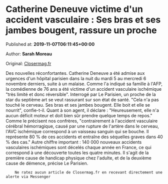 
# Catherine Deneuve victime d'un accident vasculaire : Ses bras et ses jambes bougent, rassure un proche

Published at: **2019-11-07T06:11:45+00:00**

Author: **Sarah Moreau**

Original: [Closermag.fr](https://www.closermag.fr/people/catherine-deneuve-victime-d-un-accident-vasculaire-ses-bras-et-ses-jambes-bougen-1045757)

Des nouvelles réconfortantes. Catherine Deneuve a été admise aux urgences d'un hôpital parisien dans la nuit du mardi 5 au mercredi 6 novembre derniers, suite à un malaise. Comme l'a indiqué sa famille à l'AFP, la comédienne de 76 ans a été victime d'un accident vasculaire ischémique "très limité et donc réversible". Interrogé par Le Parisien, un proche de la star du septième art se veut rassurant sur son état de santé. "Cela n'a pas touché le cerveau. Ses bras et ses jambes bougent. Elle boit et elle se nourrit", confie-t-il. Quant à son agent, il déclare : "Heureusement, elle n'a aucun déficit moteur et doit bien sûr prendre quelque temps de repos."
Comme le précisent nos confrères, "contrairement à l'accident vasculaire cérébral hémorragique, causé par une rupture de l'artère dans le cerveau, l'AVC ischémique correspond à un vaisseau sanguin qui se bouche. Il représente 80 % de ces accidents et entraîne des séquelles graves dans 40 % des cas." Autre chiffre important : 140 000 nouveaux accidents vasculaires ischémiques sont décelés chaque année en France, ce qui correspond à une découverte toutes les quatre minutes. Il s'agit de la première cause de handicap physique chez l'adulte, et de la deuxième cause de démence, précise Le Parisien.

        Ne ratez aucun article de Closermag.fr en recevant directement une alerte via Messenger
      
